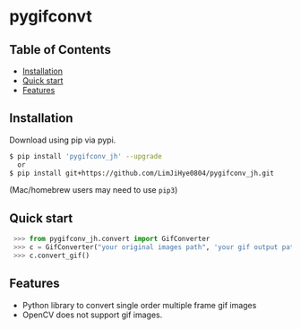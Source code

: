 # pygifconvt

## Table of Contents
  * [Installation](#installation)
  * [Quick start](#quick-start)
  * [Features](#features)
  
## Installation

Download using pip via pypi.

```bash
$ pip install 'pygifconv_jh' --upgrade
  or
$ pip install git+https://github.com/LimJiHye0804/pygifconv_jh.git
```
(Mac/homebrew users may need to use ``pip3``)


## Quick start
```python
 >>> from pygifconv_jh.convert import GifConverter
 >>> c = GifConverter("your original images path", 'your gif output path', (320,240))
 >>> c.convert_gif()
```

## Features
  * Python library to convert single order multiple frame gif images
  * OpenCV does not support gif images.